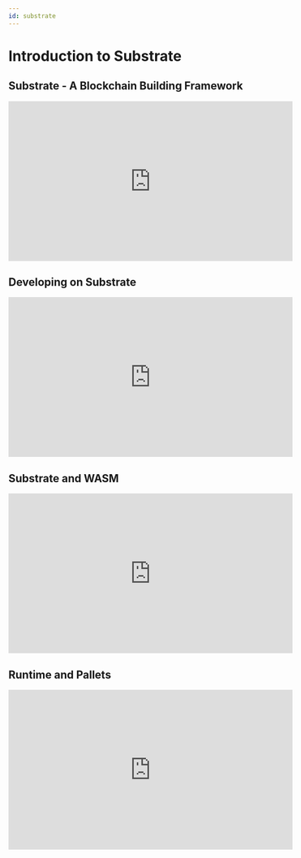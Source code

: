 ```yaml
---
id: substrate
---
```


# Introduction to Substrate

## Substrate - A Blockchain Building Framework

<iframe width="560" height="315" src="https://www.youtube.com/embed/mGu9JxOYM3E" title="YouTube video player" frameborder="0" allow="accelerometer; autoplay; clipboard-write; encrypted-media; gyroscope; picture-in-picture" allowfullscreen></iframe>

## Developing on Substrate

<iframe width="560" height="315" src="https://www.youtube.com/embed/4mhMc1OnyIY" title="YouTube video player" frameborder="0" allow="accelerometer; autoplay; clipboard-write; encrypted-media; gyroscope; picture-in-picture" allowfullscreen></iframe>

## Substrate and WASM

<iframe width="560" height="315" src="https://www.youtube.com/embed/Bo1CPNkZYXg" title="YouTube video player" frameborder="0" allow="accelerometer; autoplay; clipboard-write; encrypted-media; gyroscope; picture-in-picture" allowfullscreen></iframe>

## Runtime and Pallets

<iframe width="560" height="315" src="https://www.youtube.com/embed/vNIcIcg_5VQ" title="YouTube video player" frameborder="0" allow="accelerometer; autoplay; clipboard-write; encrypted-media; gyroscope; picture-in-picture" allowfullscreen></iframe>
